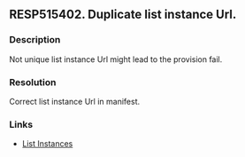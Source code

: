 ## RESP515402. Duplicate list instance Url.

### Description
Not unique list instance Url might lead to the provision fail.

### Resolution
Correct list instance Url in manifest.

### Links
*   [List Instances](http://msdn.microsoft.com/en-us/library/office/ms478860(v=office.14).aspx)
